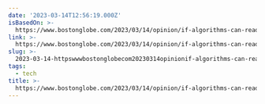 ```yaml
---
date: '2023-03-14T12:56:19.000Z'
isBasedOn: >-
  https://www.bostonglobe.com/2023/03/14/opinion/if-algorithms-can-read-our-minds-can-we-preserve-freedom-thought/
link: >-
  https://www.bostonglobe.com/2023/03/14/opinion/if-algorithms-can-read-our-minds-can-we-preserve-freedom-thought/
slug: >-
  2023-03-14-httpswwwbostonglobecom20230314opinionif-algorithms-can-read-our-minds-can-we-preserve-freedom-thought
tags:
  - tech
title: >-
  https://www.bostonglobe.com/2023/03/14/opinion/if-algorithms-can-read-our-minds-can-we-preserve-freedom-thought/
---
```



